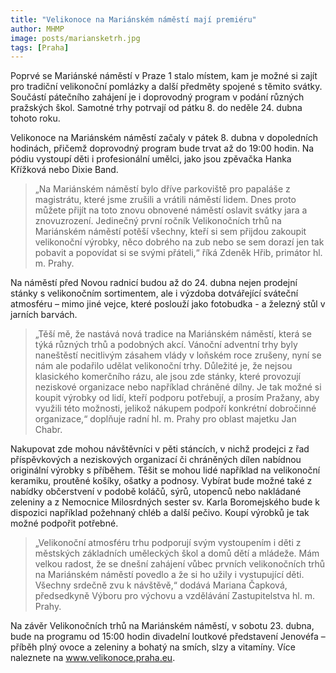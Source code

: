 ```yaml
---
title: "Velikonoce na Mariánském náměstí mají premiéru"
author: MHMP
image: posts/mariansketrh.jpg
tags: [Praha]
---
```


Poprvé se Mariánské náměstí v Praze 1 stalo místem, kam je možné si zajít pro tradiční velikonoční pomlázky a další předměty spojené s těmito svátky. Součástí pátečního zahájení je i doprovodný program v podání různých pražských škol. Samotné trhy potrvají od pátku 8. do neděle 24. dubna tohoto roku.

Velikonoce na Mariánském náměstí začaly v pátek 8. dubna v dopoledních hodinách, přičemž doprovodný program bude trvat až do 19:00 hodin. Na pódiu vystoupí děti i profesionální umělci, jako jsou zpěvačka Hanka Křížková nebo Dixie Band.

> „Na Mariánském náměstí bylo dříve parkoviště pro papaláše z magistrátu, které jsme zrušili a vrátili náměstí lidem. Dnes proto můžete přijít na toto znovu obnovené náměstí oslavit svátky jara a znovuzrození. Jedinečný první ročník Velikonočních trhů na Mariánském náměstí potěší všechny, kteří si sem přijdou zakoupit velikonoční výrobky, něco dobrého na zub nebo se sem dorazí jen tak pobavit a popovídat si se svými přáteli,“ říká Zdeněk Hřib, primátor hl. m. Prahy.

Na náměstí před Novou radnicí budou až do 24. dubna nejen prodejní stánky s velikonočním sortimentem, ale i výzdoba dotvářející sváteční atmosféru – mimo jiné vejce, které poslouží jako fotobudka - a železný stůl v jarních barvách.

> „Těší mě, že nastává nová tradice na Mariánském náměstí, která se týká různých trhů a podobných akcí. Vánoční adventní trhy byly naneštěstí necitlivým zásahem vlády v loňském roce zrušeny, nyní se nám ale podařilo udělat velikonoční trhy. Důležité je, že nejsou klasického komerčního rázu, ale jsou zde stánky, které provozují neziskové organizace nebo například chráněné dílny. Je tak možné si koupit výrobky od lidí, kteří podporu potřebují, a prosím Pražany, aby využili této možnosti, jelikož nákupem podpoří konkrétní dobročinné organizace,“ doplňuje radní hl. m. Prahy pro oblast majetku Jan Chabr.

Nakupovat zde mohou návštěvníci v pěti stáncích, v nichž prodejci z řad příspěvkových a neziskových organizací či chráněných dílen nabídnou originální výrobky s příběhem. Těšit se mohou lidé například na velikonoční keramiku, proutěné košíky, ošatky a podnosy. Vybírat bude možné také z nabídky občerstvení v podobě koláčů, sýrů, utopenců nebo nakládané zeleniny a z Nemocnice Milosrdných sester sv. Karla Boromejského bude k dispozici například požehnaný chléb a další pečivo. Koupí výrobků je tak možné podpořit potřebné.

> „Velikonoční atmosféru trhu podporují svým vystoupením i děti z městských základních uměleckých škol a domů dětí a mládeže. Mám velkou radost, že se dnešní zahájení vůbec prvních velikonočních trhů na Mariánském náměstí povedlo a že si ho užily i vystupující děti. Všechny srdečně zvu k návštěvě,“ dodává Mariana Čapková, předsedkyně Výboru pro výchovu a vzdělávání Zastupitelstva hl. m. Prahy.

Na závěr Velikonočních trhů na Mariánském náměstí, v sobotu 23. dubna, bude na programu od 15:00 hodin divadelní loutkové představení Jenovéfa – příběh plný ovoce a zeleniny a bohatý na smích, slzy a vitamíny. Více naleznete na www.velikonoce.praha.eu.
